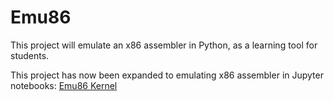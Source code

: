 # Emu86
This project will emulate an x86 assembler in Python, as a learning tool for students.

This project has now been expanded to emulating x86 assembler in Jupyter notebooks: [Emu86 Kernel](https://github.com/gcallah/Emu86/blob/master/kernels/README.md)
